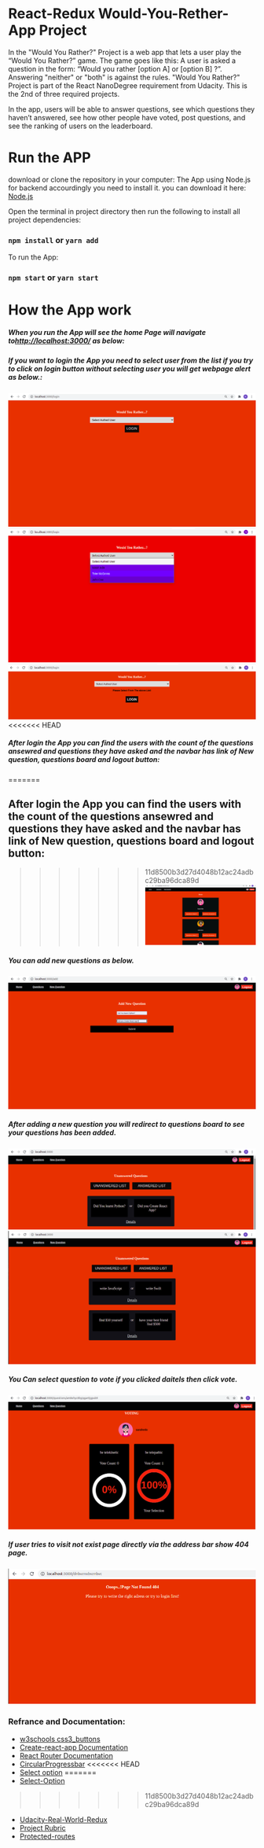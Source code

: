 
# React-Redux Would-You-Rether-App Project
In the "Would You Rather?" Project is a web app that lets a user play the “Would You Rather?” game. The game goes like this: A user is asked a question in the form: “Would you rather [option A] or [option B] ?”. Answering "neither" or "both" is against the rules.
"Would You Rather?" Project is part of the React NanoDegree requirement from Udacity. This is the 2nd of three required projects.

In the app, users will be able to answer questions, see which questions they haven’t answered, see how other people have voted, post questions, and see the ranking of users on the leaderboard.


# Run the APP
download or clone the repository in your computer:
The App using Node.js for backend accourdingly you need to install it.
you can download it here: [Node.js](https://nodejs.org/en/)


Open the terminal in project directory then run the following to install all project dependencies:

### ```npm install``` or ```yarn add``` 

To run the App:

### ```npm start```  or  ```yarn start```


# How the App work

#####  When you run the App will see the home Page will navigate to[http://localhost:3000/](http://localhost:3000/) as below:
#####  If you want to login the App you need to select user from the list if you try to click on login button without selecting user you will get webpage alert as below.:
![Login Screen](src/Image/login.png "Login Screen")
![Login Screen](src/Image/select-user.png "Select User From The List Screen")
![Login Screen](src/Image/login-faild.png "Error Screen")
<<<<<<< HEAD
#####  After login the App you can find the users with the count of the questions ansewred and questions they have asked and the navbar has link of New question, questions board and logout button:
=======
## After login the App you can find the users with the count of the questions ansewred and questions they have asked and the navbar has link of New question, questions board and logout button:
>>>>>>> 11d8500b3d27d4048b12ac24adbc29ba96dca89d
![Home Screen](src/Image/Home.png "Home Screen")

#####  You can add new questions as below.
![New Question Screen](src/Image/NewQuestion.png "Home Screen")


#####  After adding a new question you will redirect to questions board to see your questions has been added.
![Questions Board Screen](src/Image/New-qution-has-been-listed.png "Search Screen")
![Questions Board Screen](src/Image/QuestionBoard.png "Search Screen")

#####  You Can select question to vote if you clicked daitels then click vote.
![Questions Board Screen](src/Image/questionvote.png "Search Screen")

##### If user tries to visit not exist page directly via the address bar show 404 page.
![PageNotFound Board Screen](src/Image/404.png "Search Screen")

### Refrance and Documentation:
* [w3schools css3_buttons](https://www.w3schools.com/css/css3_buttons.asp)
* [Create-react-app Documentation](https://github.com/facebookincubator/create-react-app)
* [React Router Documentation](http://knowbody.github.io/react-router-docs/)
* [CircularProgressbar](https://www.npmjs.com/package/react-circular-progressbar)
<<<<<<< HEAD
* [Select option](https://stackoverflow.com/questions/29108779/how-to-get-selected-value-of-a-dropdown-menu-in-reactjs)
=======
* [Select-Option](https://stackoverflow.com/questions/29108779/how-to-get-selected-value-of-a-dropdown-menu-in-reactjs)
>>>>>>> 11d8500b3d27d4048b12ac24adbc29ba96dca89d
* [Udacity-Real-World-Redux](https://classroom.udacity.com/nanodegrees/nd019/parts/7dab5516-d1ae-45d3-b8f8-d782b5534caf/modules/ab9d8a1f-ff75-4ba7-a2aa-82cc30383710/lessons/f126db7d-157a-4b30-90de-17bd8b07208b/concepts/9371c8b3-8df8-4fc8-a511-3b21ae438261)
* [Project Rubric](https://review.udacity.com/#!/rubrics/1567/view)
* [Protected-routes](https://ui.dev/react-router-v5-protected-routes-authentication/)
